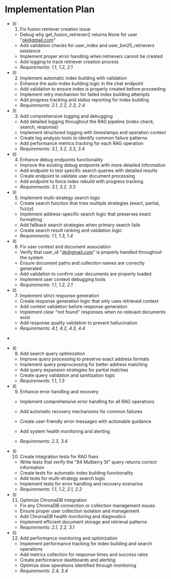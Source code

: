 # Implementation Plan

- [x] 1. Fix fusion retriever creation issue


  - Debug why get_fusion_retriever() returns None for user "ok@gmail.com"
  - Add validation checks for user_index and user_bm25_retrievers existence
  - Implement proper error handling when retrievers cannot be created
  - Add logging to track retriever creation process
  - _Requirements: 1.1, 1.2, 2.1_

- [x] 2. Implement automatic index building with validation


  - Enhance the auto-index building logic in the chat endpoint
  - Add validation to ensure index is properly created before proceeding
  - Implement retry mechanism for failed index building attempts
  - Add progress tracking and status reporting for index building
  - _Requirements: 2.1, 2.2, 2.3, 2.4_

- [x] 3. Add comprehensive logging and debugging



  - Add detailed logging throughout the RAG pipeline (index check, search, response)
  - Implement structured logging with timestamps and operation context
  - Create log analysis tools to identify common failure patterns
  - Add performance metrics tracking for each RAG operation
  - _Requirements: 3.1, 3.2, 3.3, 3.4_

- [x] 4. Enhance debug endpoints functionality







  - Improve the existing debug endpoints with more detailed information
  - Add endpoint to test specific search queries with detailed results
  - Create endpoint to validate user document processing
  - Add endpoint to force index rebuild with progress tracking
  - _Requirements: 3.1, 3.2, 3.3_

- [x] 5. Implement multi-strategy search logic




  - Create search function that tries multiple strategies (exact, partial, fuzzy)
  - Implement address-specific search logic that preserves exact formatting
  - Add fallback search strategies when primary search fails
  - Create search result ranking and validation logic
  - _Requirements: 1.1, 1.3, 1.4_


- [x] 6. Fix user context and document association






  - Verify that user_id "ok@gmail.com" is properly handled throughout the system
  - Ensure document paths and collection names are correctly generated
  - Add validation to confirm user documents are properly loaded
  - Implement user context debugging tools
  - _Requirements: 1.1, 1.2, 2.1_

- [x] 7. Implement strict response generation






  - Create response generation logic that only uses retrieved context
  - Add context validation before response generation
  - Implement clear "not found" responses when no relevant documents exist
  - Add response quality validation to prevent hallucination
  - _Requirements: 4.1, 4.2, 4.3, 4.4_
-

- [x] 8. Add search query optimization




  - Improve query processing to preserve exact address formats
  - Implement query preprocessing for better address matching
  - Add query expansion strategies for partial matches
  - Create query validation and sanitization logic
  - _Requirements: 1.1, 1.3_




- [x] 9. Enhance error handling and recovery



  - Implement comprehensive error handling for all RAG operations
  - Add automatic recovery mechanisms for common failures


  - Create user-friendly error messages with actionable guidance
  - Add system health monitoring and alerting
  - _Requirements: 2.3, 3.4_

- [x] 10. Create integration tests for RAG fixes



  - Write tests that verify the "84 Mulberry St" query returns correct information
  - Create tests for automatic index building functionality
  - Add tests for multi-strategy search logic
  - Implement tests for error handling and recovery scenarios
  - _Requirements: 1.1, 1.2, 2.1, 2.2_

- [x] 11. Optimize ChromaDB integration



  - Fix any ChromaDB connection or collection management issues
  - Ensure proper user collection isolation and management
  - Add ChromaDB health monitoring and diagnostics
  - Implement efficient document storage and retrieval patterns
  - _Requirements: 2.1, 2.2, 3.1_

- [x] 12. Add performance monitoring and optimization




  - Implement performance tracking for index building and search operations
  - Add metrics collection for response times and success rates
  - Create performance dashboards and alerting
  - Optimize slow operations identified through monitoring
  - _Requirements: 2.4, 3.4_
</content>
</invoke>